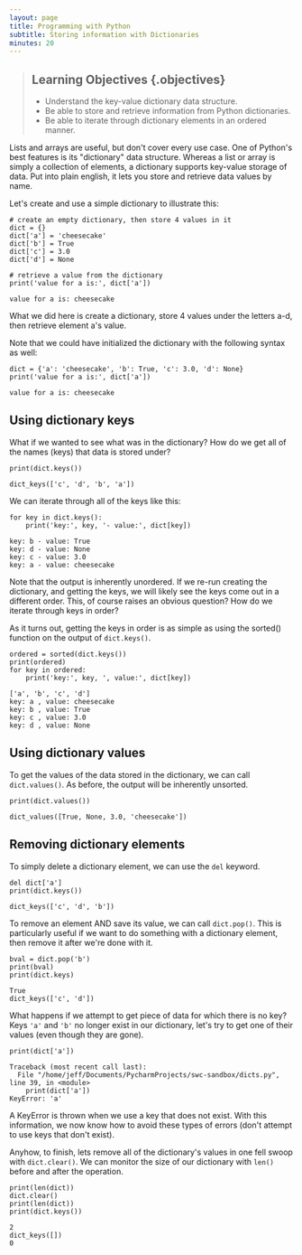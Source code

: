 ```yaml
---
layout: page
title: Programming with Python
subtitle: Storing information with Dictionaries
minutes: 20
---
```

> ## Learning Objectives {.objectives}
>
> *   Understand the key-value dictionary data structure.
> *   Be able to store and retrieve information from Python dictionaries.
> *   Be able to iterate through dictionary elements in an ordered manner.

Lists and arrays are useful, but don't cover every use case. One of Python's best features is its "dictionary" data structure. Whereas a list or array is simply a collection of elements, a dictionary supports key-value storage of data. Put into plain english, it lets you store and retrieve data values by name.

Let's create and use a simple dictionary to illustrate this:

```{.python}
# create an empty dictionary, then store 4 values in it
dict = {}
dict['a'] = 'cheesecake'
dict['b'] = True
dict['c'] = 3.0
dict['d'] = None

# retrieve a value from the dictionary
print('value for a is:', dict['a'])
```
```{.output}
value for a is: cheesecake
```

What we did here is create a dictionary, store 4 values under the letters a-d, then retrieve element a's value. 

Note that we could have initialized the dictionary with the following syntax as well:
```{.python}
dict = {'a': 'cheesecake', 'b': True, 'c': 3.0, 'd': None}
print('value for a is:', dict['a'])
```
```{.output}
value for a is: cheesecake
```

## Using dictionary keys

What if we wanted to see what was in the dictionary? How do we get all of the names (keys) that data is stored under?
```{.python}
print(dict.keys())
```
```{.output}
dict_keys(['c', 'd', 'b', 'a'])
```


We can iterate through all of the keys like this:
```{.python}
for key in dict.keys():
    print('key:', key, '- value:', dict[key])
```
```{.output}
key: b - value: True
key: d - value: None
key: c - value: 3.0
key: a - value: cheesecake
```


Note that the output is inherently unordered. If we re-run creating the dictionary, and getting the keys, we will likely see the keys come out in a different order. This, of course raises an obvious question? How do we iterate through keys in order?

As it turns out, getting the keys in order is as simple as using the sorted() function on the output of `dict.keys()`.
```{.python}
ordered = sorted(dict.keys())
print(ordered)
for key in ordered:
    print('key:', key, ', value:', dict[key])
```
```{.output}
['a', 'b', 'c', 'd']
key: a , value: cheesecake
key: b , value: True
key: c , value: 3.0
key: d , value: None
```

## Using dictionary values

To get the values of the data stored in the dictionary, we can call `dict.values()`. As before, the output will be inherently unsorted. 
```{.python}
print(dict.values())
```
```{.output}
dict_values([True, None, 3.0, 'cheesecake'])
```

## Removing dictionary elements

To simply delete a dictionary element, we can use the `del` keyword.
```{.python}
del dict['a']
print(dict.keys())
```
```{.output}
dict_keys(['c', 'd', 'b'])
```

To remove an element AND save its value, we can call `dict.pop()`. This is particularly useful if we want to do something with a dictionary element, then remove it after we're done with it.
```{.python}
bval = dict.pop('b')
print(bval)
print(dict.keys)
```
```{.output}
True
dict_keys(['c', 'd'])
```

What happens if we attempt to get piece of data for which there is no key? Keys `'a'` and `'b'` no longer exist in our dictionary, let's try to get one of their values (even though they are gone).
```{.python}
print(dict['a'])
```
```{.output}
Traceback (most recent call last):
  File "/home/jeff/Documents/PycharmProjects/swc-sandbox/dicts.py", line 39, in <module>
    print(dict['a'])
KeyError: 'a'
```

A KeyError is thrown when we use a key that does not exist. With this information, we now know how to avoid these types of errors (don't attempt to use keys that don't exist).

Anyhow, to finish, lets remove all of the dictionary's values in one fell swoop with `dict.clear()`. We can monitor the size of our dictionary with `len()` before and after the operation.

```{.python}
print(len(dict))
dict.clear()
print(len(dict))
print(dict.keys())
```
```{.output}
2
dict_keys([])
0
```

